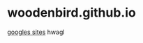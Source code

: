 # woodenbird.github.io

<a href="https://sites.google.com/s/15tBgLn-BIUym84eLP-HUYCtWXqaEl9GP/p/1BP_qGXOR-iYG11m7fSG68WtxeH-XtKuQ/edit">googles sites</a>
hwagl
